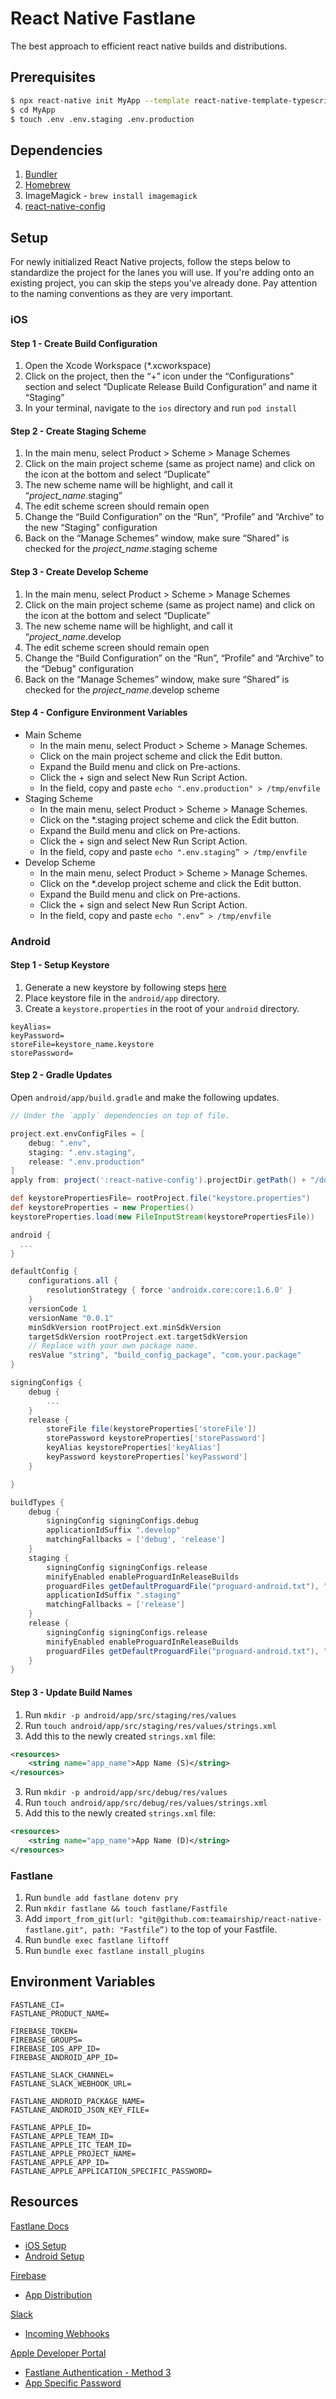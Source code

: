 # React Native Fastlane

The best approach to efficient react native builds and distributions.

## Prerequisites

```bash
$ npx react-native init MyApp --template react-native-template-typescript
$ cd MyApp
$ touch .env .env.staging .env.production
```

## Dependencies

1. [Bundler](https://bundler.io/)
2. [Homebrew](https://brew.sh/)
3. ImageMagick - `brew install imagemagick`
4. [react-native-config](https://github.com/luggit/react-native-config)

## Setup

For newly initialized React Native projects, follow the steps below to standardize the project for the lanes you will use. If you're adding onto an existing project, you can skip the steps you've already done. Pay attention to the naming conventions as they are very important.

### **iOS**

#### **Step 1** - Create Build Configuration

1. Open the Xcode Workspace (\*.xcworkspace)
2. Click on the project, then the “+” icon under the “Configurations” section and select “Duplicate Release Build Configuration” and name it “Staging”
3. In your terminal, navigate to the `ios` directory and run `pod install`

#### **Step 2** - Create Staging Scheme

1. In the main menu, select Product > Scheme > Manage Schemes
2. Click on the main project scheme (same as project name) and click on the icon at the bottom and select “Duplicate”
3. The new scheme name will be highlight, and call it “_project_name_.staging”
4. The edit scheme screen should remain open
5. Change the “Build Configuration” on the “Run”, “Profile” and “Archive” to the new “Staging” configuration
6. Back on the “Manage Schemes” window, make sure “Shared” is checked for the _project_name_.staging scheme

#### **Step 3** - Create Develop Scheme

1. In the main menu, select Product > Scheme > Manage Schemes
2. Click on the main project scheme (same as project name) and click on the icon at the bottom and select “Duplicate”
3. The new scheme name will be highlight, and call it “_project_name_.develop
4. The edit scheme screen should remain open
5. Change the “Build Configuration” on the “Run”, “Profile” and “Archive” to the “Debug" configuration
6. Back on the “Manage Schemes” window, make sure “Shared” is checked for the _project_name_.develop scheme

#### **Step 4** - Configure Environment Variables

- Main Scheme
  - In the main menu, select Product > Scheme > Manage Schemes.
  - Click on the main project scheme and click the Edit button.
  - Expand the Build menu and click on Pre-actions.
  - Click the + sign and select New Run Script Action.
  - In the field, copy and paste `echo ".env.production" > /tmp/envfile`
- Staging Scheme
  - In the main menu, select Product > Scheme > Manage Schemes.
  - Click on the \*.staging project scheme and click the Edit button.
  - Expand the Build menu and click on Pre-actions.
  - Click the + sign and select New Run Script Action.
  - In the field, copy and paste `echo ".env.staging” > /tmp/envfile`
- Develop Scheme
  - In the main menu, select Product > Scheme > Manage Schemes.
  - Click on the \*.develop project scheme and click the Edit button.
  - Expand the Build menu and click on Pre-actions.
  - Click the + sign and select New Run Script Action.
  - In the field, copy and paste `echo ".env” > /tmp/envfile`

### **Android**

#### **Step 1** - Setup Keystore

1. Generate a new keystore by following steps [here](https://developer.android.com/studio/publish/app-signing#generate-key)
2. Place keystore file in the `android/app` directory.
3. Create a `keystore.properties` in the root of your `android` directory.

```properties
keyAlias=
keyPassword=
storeFile=keystore_name.keystore
storePassword=
```

#### **Step 2** - Gradle Updates

Open `android/app/build.gradle` and make the following updates.

```gradle
// Under the `apply` dependencies on top of file.

project.ext.envConfigFiles = [
    debug: ".env",
    staging: ".env.staging",
    release: ".env.production"
]
apply from: project(':react-native-config').projectDir.getPath() + "/dotenv.gradle"
```

```gradle
def keystorePropertiesFile= rootProject.file("keystore.properties")
def keystoreProperties = new Properties()
keystoreProperties.load(new FileInputStream(keystorePropertiesFile))

android {
  ...
}
```

```gradle
defaultConfig {
    configurations.all {
        resolutionStrategy { force 'androidx.core:core:1.6.0' }
    }
    versionCode 1
    versionName "0.0.1"
    minSdkVersion rootProject.ext.minSdkVersion
    targetSdkVersion rootProject.ext.targetSdkVersion
    // Replace with your own package name.
    resValue "string", "build_config_package", "com.your.package"
}
```

```gradle
signingConfigs {
    debug {
        ...
    }
    release {
        storeFile file(keystoreProperties['storeFile'])
        storePassword keystoreProperties['storePassword']
        keyAlias keystoreProperties['keyAlias']
        keyPassword keystoreProperties['keyPassword']
    }

}
```

```gradle
buildTypes {
    debug {
        signingConfig signingConfigs.debug
        applicationIdSuffix ".develop"
        matchingFallbacks = ['debug', 'release']
    }
    staging {
        signingConfig signingConfigs.release
        minifyEnabled enableProguardInReleaseBuilds
        proguardFiles getDefaultProguardFile("proguard-android.txt"), "proguard-rules.pro"
        applicationIdSuffix ".staging"
        matchingFallbacks = ['release']
    }
    release {
        signingConfig signingConfigs.release
        minifyEnabled enableProguardInReleaseBuilds
        proguardFiles getDefaultProguardFile("proguard-android.txt"), "proguard-rules.pro"
    }
}
```

#### **Step 3** - Update Build Names

1. Run `mkdir -p android/app/src/staging/res/values`
2. Run `touch android/app/src/staging/res/values/strings.xml`
3. Add this to the newly created `strings.xml` file:

```xml
<resources>
    <string name="app_name">App Name (S)</string>
</resources>
```

3. Run `mkdir -p android/app/src/debug/res/values`
4. Run `touch android/app/src/debug/res/values/strings.xml`
5. Add this to the newly created `strings.xml` file:

```xml
<resources>
    <string name="app_name">App Name (D)</string>
</resources>
```

### **Fastlane**

1. Run `bundle add fastlane dotenv pry`
2. Run `mkdir fastlane && touch fastlane/Fastfile`
3. Add `import_from_git(url: "git@github.com:teamairship/react-native-fastlane.git", path: "Fastfile”)` to the top of your Fastfile.
4. Run `bundle exec fastlane liftoff`
5. Run `bundle exec fastlane install_plugins`

## Environment Variables

```properties
FASTLANE_CI=
FASTLANE_PRODUCT_NAME=

FIREBASE_TOKEN=
FIREBASE_GROUPS=
FIREBASE_IOS_APP_ID=
FIREBASE_ANDROID_APP_ID=

FASTLANE_SLACK_CHANNEL=
FASTLANE_SLACK_WEBHOOK_URL=

FASTLANE_ANDROID_PACKAGE_NAME=
FASTLANE_ANDROID_JSON_KEY_FILE=

FASTLANE_APPLE_ID=
FASTLANE_APPLE_TEAM_ID=
FASTLANE_APPLE_ITC_TEAM_ID=
FASTLANE_APPLE_PROJECT_NAME=
FASTLANE_APPLE_APP_ID=
FASTLANE_APPLE_APPLICATION_SPECIFIC_PASSWORD=
```

## Resources

[Fastlane Docs](https://docs.fastlane.tools/)

- [iOS Setup](https://docs.fastlane.tools/getting-started/ios/setup/)
- [Android Setup](https://docs.fastlane.tools/getting-started/android/setup/)

[Firebase](https://firebase.google.com/)

- [App Distribution](https://rnfirebase.io/app-distribution/usage)

[Slack](https://slack.com/)

- [Incoming Webhooks](https://slack.com/help/articles/115005265063-Incoming-webhooks-for-Slack)

[Apple Developer Portal](https://developer.apple.com/)

- [Fastlane Authentication - Method 3](https://docs.fastlane.tools/getting-started/ios/authentication/)
- [App Specific Password](https://support.apple.com/en-us/HT204397)
